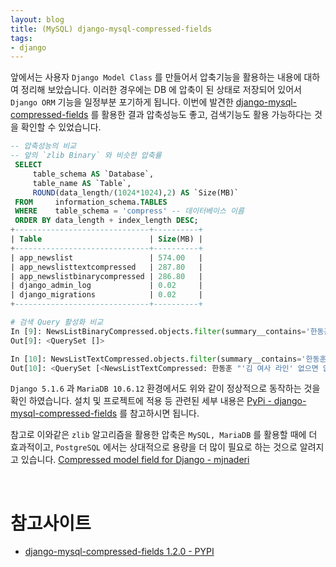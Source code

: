 ```yaml
---
layout: blog
title: (MySQL) django-mysql-compressed-fields
tags:
- django
---
```


앞에서는 사용자 `Django Model Class` 를 만들어서 압축기능을 활용하는 내용에 대하여 정리해 보았습니다. 이러한 경우에는 DB 에 압축이 된 상태로 저장되어 있어서 `Django ORM` 기능을 일정부분 포기하게 됩니다. 이번에 발견한 [django-mysql-compressed-fields](https://pypi.org/project/django-mysql-compressed-fields/) 를 활용한 결과 압축성능도 좋고, 검색기능도 활용 가능하다는 것을 확인할 수 있었습니다.

```sql
-- 압축성능의 비교
-- 앞의 `zlib Binary` 와 비슷한 압축률
 SELECT 
     table_schema AS `Database`, 
     table_name AS `Table`, 
     ROUND(data_length/(1024*1024),2) AS `Size(MB)`
 FROM     information_schema.TABLES
 WHERE    table_schema = 'compress' -- 데이터베이스 이름
 ORDER BY data_length + index_length DESC;
+------------------------------+----------+
| Table                        | Size(MB) |
+------------------------------+----------+
| app_newslist                 | 574.00   |
| app_newslisttextcompressed   | 287.80   |
| app_newslistbinarycompressed | 286.80   |
| django_admin_log             | 0.02     |
| django_migrations            | 0.02     |
+------------------------------+----------+
```

```python
# 검색 Query 활성화 비교
In [9]: NewsListBinaryCompressed.objects.filter(summary__contains='한동훈')
Out[9]: <QuerySet []>

In [10]: NewsListTextCompressed.objects.filter(summary__contains='한동훈')[:2]
Out[10]: <QuerySet [<NewsListTextCompressed: 한동훈 "'김 여사 라인' 없으면 없다고, 아니면 없애겠다고 해야" ...>, <NewsListTextCompressed: 재보궐 D-3, 한동훈·이재명 부산 금정 ...>]>
```

`Django 5.1.6` 과 `MariaDB 10.6.12` 환경에서도 위와 같이 정상적으로 동작하는 것을 확인 하였습니다. 설치 및 프로젝트에 적용 등 관련된 세부 내용은 [PyPi - django-mysql-compressed-fields](https://pypi.org/project/django-mysql-compressed-fields/) 를 참고하시면 됩니다.


참고로 이와같은 `zlib` 알고리즘을 활용한 압축은 `MySQL, MariaDB` 를 활용할 때에 더 효과적이고, `PostgreSQL` 에서는 상대적으로 용량을 더 많이 필요로 하는 것으로 알려지고 있습니다. [Compressed model field for Django - mjnaderi](https://gist.github.com/mjnaderi/7b86a2863eb15f9266729d9ffa68006a)

<br/>

# 참고사이트
- [django-mysql-compressed-fields 1.2.0 - PYPI](https://pypi.org/project/django-mysql-compressed-fields/)